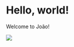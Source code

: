 # Hello, world!

Welcome to João!

<img src="https://user-images.githubusercontent.com/29939414/114955666-c9ffe700-9e22-11eb-95fd-649fd2ef250b.png">